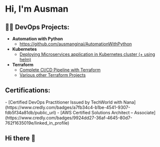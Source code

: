<h1>Hi, I'm Ausman</h1>

<h2>👨‍💻 DevOps Projects:</h2>

- <b>Automation with Python</b>
  - https://github.com/ausmanginai/AutomationWithPython
- <b>Kubernetes</b>
  - [Deploying Microservices application in Kubernetes cluster (+ using helm)](https://github.com/ausmanginai/Kubernetes-Microservices-application)
- <b>Terraform</b>
  - [Complete CI/CD Pipeline with Terraform](https://github.com/ausmanginai/Terraform/tree/main)
  - [Various other Terraform Projects](https://github.com/ausmanginai/Terraform/tree/master)


<h2>Certifications:</h2>
  - [Certified DevOps Practitioner Issued by TechWorld with Nana](https://www.credly.com/badges/a7fb34c4-b1be-4541-9307-fdb5f34a81db/public_url)
  - [AWS Certified Solutions Architect – Associate](https://www.credly.com/badges/9924dd27-36af-4645-80d7-762f1635019e/linked_in_profile)

## Hi there 👋

<!--
**ausmanginai/ausmanginai** is a ✨ _special_ ✨ repository because its `README.md` (this file) appears on your GitHub profile.

Here are some ideas to get you started:

- 🔭 I’m currently working on ...
- 🌱 I’m currently learning ...
- 👯 I’m looking to collaborate on ...
- 🤔 I’m looking for help with ...
- 💬 Ask me about ...
- 📫 How to reach me: ...
- 😄 Pronouns: ...
- ⚡ Fun fact: ...
-->
